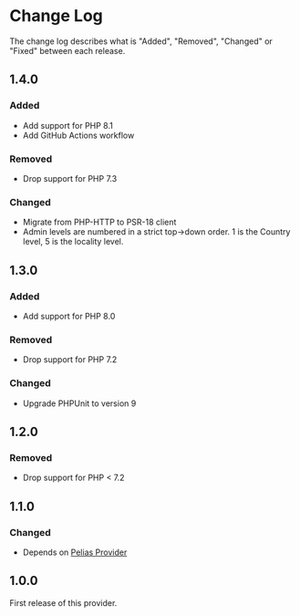 # Change Log

The change log describes what is "Added", "Removed", "Changed" or "Fixed" between each release.

## 1.4.0

### Added

- Add support for PHP 8.1
- Add GitHub Actions workflow

### Removed

- Drop support for PHP 7.3

### Changed

- Migrate from PHP-HTTP to PSR-18 client
- Admin levels are numbered in a strict top->down order. 1 is the Country level, 5 is the locality level.

## 1.3.0

### Added

- Add support for PHP 8.0

### Removed

- Drop support for PHP 7.2

### Changed

- Upgrade PHPUnit to version 9

## 1.2.0

### Removed

- Drop support for PHP < 7.2

## 1.1.0

### Changed

- Depends on [Pelias Provider](https://github.com/geocoder-php/pelias-provider)

## 1.0.0

First release of this provider.
